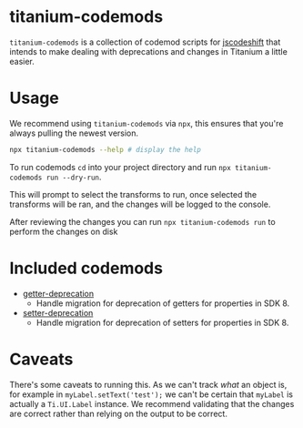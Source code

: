 # titanium-codemods

`titanium-codemods` is a collection of codemod scripts for [jscodeshift](https://github.com/facebook/jscodeshift) that intends to make dealing with deprecations and changes in Titanium a little easier.

# Usage

We recommend using `titanium-codemods` via `npx`, this ensures that you're always pulling the newest version.

```sh
npx titanium-codemods --help # display the help
```

To run codemods `cd` into your project directory and run `npx titanium-codemods run --dry-run`.

This will prompt to select the transforms to run, once selected the transforms will be ran, and the changes will be logged to the console.

After reviewing the changes you can run `npx titanium-codemods run` to perform the changes on disk

# Included codemods

* [getter-deprecation](transforms/getter-deprecation.js)
	* Handle migration for deprecation of getters for properties in SDK 8.
* [setter-deprecation](transforms/setter-deprecation.js)
	* Handle migration for deprecation of setters for properties in SDK 8.

# Caveats

There's some caveats to running this. As we can't track _what_ an object is, for example in `myLabel.setText('test');` we can't be certain that `myLabel` is actually a `Ti.UI.Label` instance. We recommend validating that the changes are correct rather than relying on the output to be correct.
